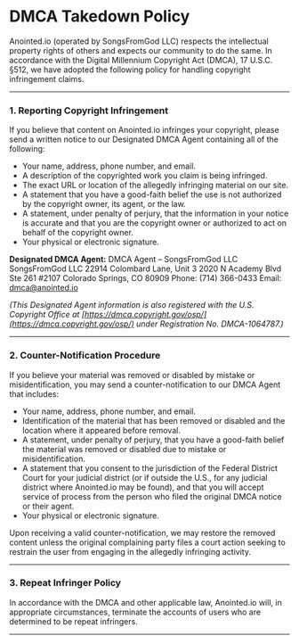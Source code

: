 
# **DMCA Takedown Policy**

Anointed.io (operated by SongsFromGod LLC) respects the intellectual property rights of others and expects our community to do the same. In accordance with the Digital Millennium Copyright Act (DMCA), 17 U.S.C. §512, we have adopted the following policy for handling copyright infringement claims.

---

### 1. Reporting Copyright Infringement

If you believe that content on Anointed.io infringes your copyright, please send a written notice to our Designated DMCA Agent containing all of the following:

* Your name, address, phone number, and email.
* A description of the copyrighted work you claim is being infringed.
* The exact URL or location of the allegedly infringing material on our site.
* A statement that you have a good-faith belief the use is not authorized by the copyright owner, its agent, or the law.
* A statement, under penalty of perjury, that the information in your notice is accurate and that you are the copyright owner or authorized to act on behalf of the copyright owner.
* Your physical or electronic signature.

**Designated DMCA Agent:**
DMCA Agent – SongsFromGod LLC
SongsFromGod LLC
22914 Colombard Lane, Unit 3
2020 N Academy Blvd
Ste 261 #2107
Colorado Springs,  CO  80909
Phone: (714) 366-0433
Email: [dmca@anointed.io](mailto:dmca@anointed.io)

*(This Designated Agent information is also registered with the U.S. Copyright Office at [https://dmca.copyright.gov/osp/](https://dmca.copyright.gov/osp/) under Registration No. DMCA-1064787.)*

---

### 2. Counter-Notification Procedure

If you believe your material was removed or disabled by mistake or misidentification, you may send a counter-notification to our DMCA Agent that includes:

* Your name, address, phone number, and email.
* Identification of the material that has been removed or disabled and the location where it appeared before removal.
* A statement, under penalty of perjury, that you have a good-faith belief the material was removed or disabled due to mistake or misidentification.
* A statement that you consent to the jurisdiction of the Federal District Court for your judicial district (or if outside the U.S., for any judicial district where Anointed.io may be found), and that you will accept service of process from the person who filed the original DMCA notice or their agent.
* Your physical or electronic signature.

Upon receiving a valid counter-notification, we may restore the removed content unless the original complaining party files a court action seeking to restrain the user from engaging in the allegedly infringing activity.

---

### 3. Repeat Infringer Policy

In accordance with the DMCA and other applicable law, Anointed.io will, in appropriate circumstances, terminate the accounts of users who are determined to be repeat infringers.

---
